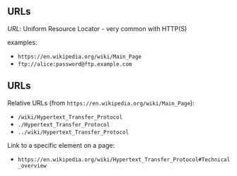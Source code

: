 ## URLs

_URL_: Uniform Resource Locator - very common with HTTP(S)

examples:

- `https://en.wikipedia.org/wiki/Main_Page`
- `ftp://alice:password@ftp.example.com`

## URLs

Relative URLs (from `https://en.wikipedia.org/wiki/Main_Page`):

- `/wiki/Hypertext_Transfer_Protocol`
- `./Hypertext_Transfer_Protocol`
- `../wiki/Hypertext_Transfer_Protocol`

Link to a specific element on a page:

- `https://en.wikipedia.org/wiki/Hypertext_Transfer_Protocol#Technical_overview`
